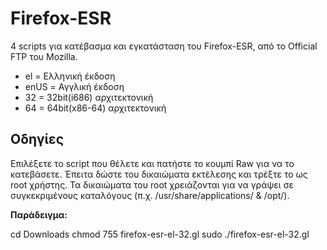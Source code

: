 Firefox-ESR
===========

4 scripts για κατέβασμα και εγκατάσταση του Firefox-ESR, από το Official FTP του Mozilla. 

  * el = Ελληνική έκδοση
  * enUS = Αγγλική έκδοση
  * 32 = 32bit(i686) αρχιτεκτονική
  * 64 = 64bit(x86-64) αρχιτεκτονική 


Οδηγίες
-------

Επιλέξετε το script που θέλετε και πατήστε το κουμπί Raw για να το κατεβάσετε. Έπειτα δώστε του δικαιώματα εκτέλεσης και τρέξτε το ως root χρήστης. 
Τα δικαιώματα του root χρειάζονται για να γράψει σε συγκεκριμένους καταλόγους (π.χ. /usr/share/applications/ & /opt/).

**Παράδειγμα:**

cd Downloads
chmod 755 firefox-esr-el-32.gl
sudo ./firefox-esr-el-32.gl


